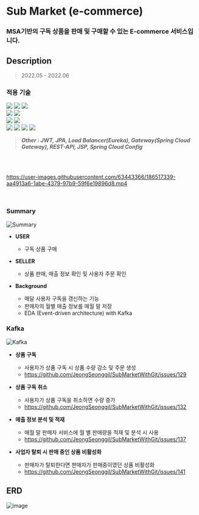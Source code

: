 #  Sub Market (e-commerce)

### MSA기반의 구독 상품을 판매 및 구매할 수 있는 E-commerce 서비스입니다.

## Description

> 2022.05 - 2022.06

### 적용 기술

<div>
<img src="https://img.shields.io/badge/Spring Boot-6DB33F?style=for-the-badge&logo=Spring Boot&logoColor=white" />
<img src="https://img.shields.io/badge/Flask-000000?style=for-the-badge&logo=Flask&logoColor=white" />
<img src="https://img.shields.io/badge/Spring Security-6DB33F?style=for-the-badge&logo=Spring Security&logoColor=white" /><br/>
<img src="https://img.shields.io/badge/MariaDB-003545?style=for-the-badge&logo=MariaDB&logoColor=white" />
<img src="https://img.shields.io/badge/MongoDB-47A248?style=for-the-badge&logo=MongoDB&logoColor=white" /><br/>
<img src="https://img.shields.io/badge/RabbitMQ-FF6600?style=for-the-badge&logo=RabbitMQ&logoColor=white" />
<img src="https://img.shields.io/badge/Apache Kafka-231F20?style=for-the-badge&logo=Apache Kafka&logoColor=white" /><br/>
<img src="https://img.shields.io/badge/Amazon EC2-FF9900?style=for-the-badge&logo=Amazon EC2&logoColor=white"/>
<img src="https://img.shields.io/badge/Amazon S3-569A31?style=for-the-badge&logo=Amazon S3&logoColor=white"/>
<img src="https://img.shields.io/badge/Microsoft Azure-0078D4?style=for-the-badge&logo=Microsoft Azure&logoColor=white"/>
<img src="https://img.shields.io/badge/GCP-4285F4?style=for-the-badge&logo=Google Cloud&logoColor=white"/><br/>
</div>
   
> _**Other : JWT, JPA, Load Balancer(Eureka), Gateway(Spring Cloud Gateway), REST-API, JSP, Spring Cloud Config**_
<br/>
<br/>

https://user-images.githubusercontent.com/63443366/186517339-aa4913a6-1abe-4379-97b9-59f6e19896d8.mp4

<br/>

### Summary

![Summary](https://user-images.githubusercontent.com/63443366/175762264-d15dfadd-e097-4dd9-8294-c86e65a15691.png)

* **USER**
    * 구독 상품 구매

* **SELLER**
    * 상품 판매, 매출 정보 확인 및 사용자 주문 확인

* **Background**
  * 매달 사용자 구독을 갱신하는 기능
  * 판매자의 월별 매출 정보를 매월 말 저장
  * EDA (Event-driven architecture) with Kafka

### Kafka

![Kafka](https://user-images.githubusercontent.com/63443366/175763046-816a1b35-9df7-4249-965b-fa7ce7f31ccc.png)

* **상품 구독**
  * 사용자가 상품 구독 시 상품 수량 감소 및 주문 생성
  * https://github.com/JeongSeonggil/SubMarketWithGit/issues/129

* **상품 구독 취소**
  * 사용자가 상품 구독을 취소하면 수량 증가
  * https://github.com/JeongSeonggil/SubMarketWithGit/issues/132

* **매출 정보 분석 및 적재**
  * 매월 말 판매자 서비스에 월 별 판매량을 적재 및 분석 시 사용
  * https://github.com/JeongSeonggil/SubMarketWithGit/issues/137

* **사업자 탈퇴 시 판매 중인 상품 비활성화**
  * 판매자가 탈퇴한다면 판매자가 판매중이였던 상품 비활성화
  * https://github.com/JeongSeonggil/SubMarketWithGit/issues/141
  
## ERD
![image](https://user-images.githubusercontent.com/63443366/184500117-3e225474-5937-4399-8c10-ab70110219e3.png)
